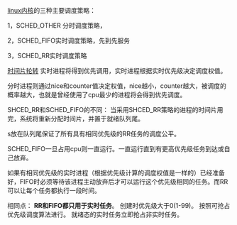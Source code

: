 [linux内核](https://www.baidu.com/s?wd=linux%E5%86%85%E6%A0%B8&tn=SE_PcZhidaonwhc_ngpagmjz&rsv_dl=gh_pc_zhidao)的三种主要调度策略： 

1，SCHED_OTHER 分时调度策略，

 2，SCHED_FIFO实时调度策略，先到先服务

 3，SCHED_RR实时调度策略



[时间片轮转](https://www.baidu.com/s?wd=%E6%97%B6%E9%97%B4%E7%89%87%E8%BD%AE%E8%BD%AC&tn=SE_PcZhidaonwhc_ngpagmjz&rsv_dl=gh_pc_zhidao)  实时进程将得到优先调用，实时进程根据实时优先级决定调度权值。

分时进程则通过nice和counter值决定权值，nice越小，counter越大，被调度的概率越大，也就是曾经使用了cpu最少的进程将会得到优先调度。

 SHCED_RR和SCHED_FIFO的不同： 当采用SHCED_RR策略的进程的时间片用完，系统将重新分配时间片，并置于就绪队列尾。

s放在队列尾保证了所有具有相同优先级的RR任务的调度公平。

 SCHED_FIFO一旦占用cpu则一直运行。一直运行直到有更高优先级任务到达或自己放弃。

 如果有相同优先级的实时进程（根据优先级计算的调度权值是一样的）已经准备好，FIFO时必须等待该进程主动放弃后才可以运行这个优先级相同的任务。而RR可以让每个任务都执行一段时间。 

 相同点： **RR和FIFO都只用于实时任务**。 创建时优先级大于0(1-99)。 按照可抢占优先级调度算法进行。 就绪态的实时任务立即抢占非实时任务。   